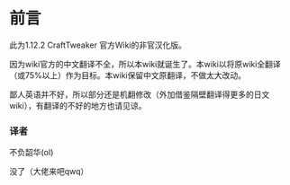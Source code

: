 # 前言

此为1.12.2 CraftTweaker 官方Wiki的非官汉化版。

因为wiki官方的中文翻译不全，所以本wiki就诞生了。本wiki以将原wiki全翻译（或75%以上）作为目标。本wiki保留中文原翻译，不做太大改动。

鄙人英语并不好，所以部分还是机翻修改（外加借鉴隔壁翻译得更多的日文wiki），有翻译的不好的地方也请见谅。

### 译者

不负韶华(ol)

没了（大佬来吧qwq）
